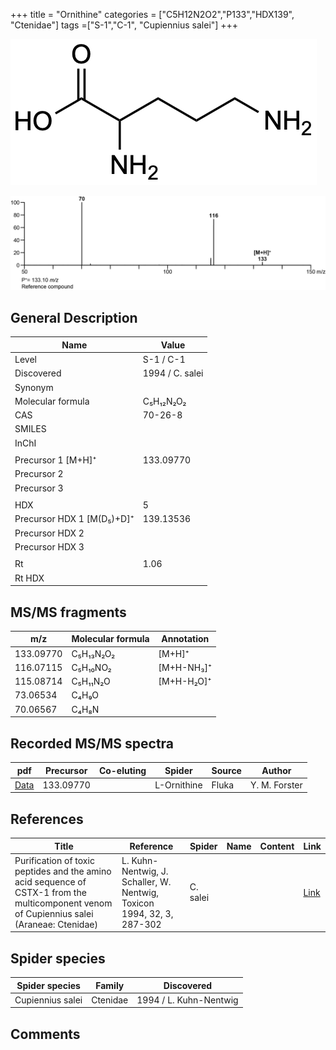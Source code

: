 +++
title = "Ornithine"
categories = ["C5H12N2O2","P133","HDX139",
"Ctenidae"]
tags =["S-1","C-1",
"Cupiennius salei"]
+++

![](/img/Ornithine.png)

![](/img_MSMS/133_Ornithine.png)

## General Description

| Name                      | Value           |
|---------------------------|-----------------|
| Level                     | S-1 / C-1               |
| Discovered                | 1994 / C. salei |
| Synonym                   |                 |
| Molecular formula         | C₅H₁₂N₂O₂       |
| CAS                       | 70-26-8         |
| SMILES |   |
| InChI  |   |
|                           |                 |
| Precursor 1 [M+H]⁺        | 133.09770       |
| Precursor 2               |                 |
| Precursor 3               |                 |
|                           |                 |
| HDX                       | 5               |
| Precursor HDX 1 [M(D₅)+D]⁺ | 139.13536       |
| Precursor HDX 2           |                 |
| Precursor HDX 3           |                 |
|                           |                 |
| Rt                        | 1.06            |
| Rt HDX                    |                 |

## MS/MS fragments

| m/z       | Molecular formula | Annotation |
|-----------|-------------------|------------|
| 133.09770 | C₅H₁₃N₂O₂         | [M+H]⁺     |
| 116.07115 | C₅H₁₀NO₂          | [M+H-NH₃]⁺ |
| 115.08714 | C₅H₁₁N₂O          | [M+H-H₂O]⁺ |
| 73.06534  | C₄H₉O             |            |
| 70.06567  | C₄H₈N             |            |

## Recorded MS/MS spectra

| pdf                                 | Precursor | Co-eluting | Spider      | Source | Author        |
|-------------------------------------|-----------|------------|-------------|--------|---------------|
| [Data](/pdf/133_Ornithine_1-06.pdf) | 133.09770 |            | L-Ornithine | Fluka  | Y. M. Forster |

## References

| Title                                                                                                                                      | Reference                                                                        | Spider        | Name | Content              | Link                                                         |
|--------------------------------------------------------------------------------------------------------------------------------------------|----------------------------------------------------------------------------------|---------------|------|----------------------|--------------------------------------------------------------|
| Purification of toxic peptides and the amino acid sequence of CSTX-1 from the multicomponent venom of Cupiennius salei (Araneae: Ctenidae) | L. Kuhn-Nentwig, J. Schaller, W. Nentwig, Toxicon 1994, 32, 3, 287-302           | C. salei      |      |                      | [Link](https://doi.org/10.1016/0041-0101(94)90082-5)                 |

## Spider species

| Spider species   | Family   | Discovered             |
|------------------|----------|------------------------|
| Cupiennius salei | Ctenidae | 1994 / L. Kuhn-Nentwig |

## Comments